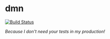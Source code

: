 dmn
===
[![Build Status](http://img.shields.io/travis/inikulin/dmn.svg?style=flat-square)](https://travis-ci.org/inikulin/dmn)

*Because I don't need your tests in my production!*
